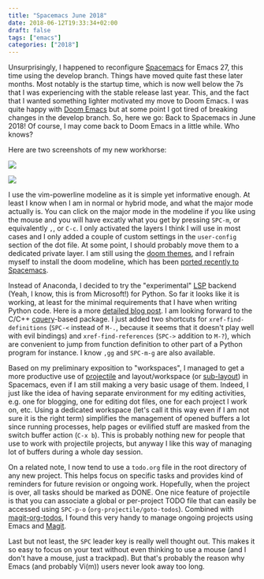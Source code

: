 ```yaml
---
title: "Spacemacs June 2018"
date: 2018-06-12T19:33:34+02:00
draft: false 
tags: ["emacs"]
categories: ["2018"]
---
```


Unsurprisingly, I happened to reconfigure [Spacemacs](http://spacemacs.org) for Emacs 27, this time using the develop branch. Things have moved quite fast these later months. Most notably is the startup time, which is now well below the 7s that I was experiencing with the stable release last year. This, and the fact that I wanted something lighter motivated my move to Doom Emacs. I was quite happy with [Doom Emacs](https://github.com/hlissner/doom-emacs) but at some point I got tired of breaking changes in the develop branch. So, here we go: Back to Spacemacs in June 2018! Of course, I may come back to Doom Emacs in a little while. Who knows?

Here are two screenshots of my new workhorse:

![](/img/2018-06-12-13-15-29.png)

![](/img/2018-06-12-20-23-31.png)

I use the vim-powerline modeline as it is simple yet informative enough. At least I know when I am in normal or hybrid mode, and what the major mode actually is. You can click on the major mode in the modeline if you like using the mouse and you will have excatly what you get by pressing `SPC-m`, or equivalently `,`, or `C-c`. I only activated the layers I think I will use in most cases and I only added a couple of custom settings in the `user-config` section of the dot file. At some point, I should probably move them to a dedicated private layer. I am still using the [doom themes](https://github.com/hlissner/emacs-doom-themes), and I refrain myself to install the doom modeline, which has been [ported recently to Spacemacs](https://gist.github.com/aaronjensen/32eb280a2ab67201dc350d6e392a3b65).

Instead of Anaconda, I decided to try the "experimental" [LSP](https://github.com/Microsoft/language-server-protocol) backend (Yeah, I know, this is from Microsoft!) for Python. So far it looks like it is working, at least for the minimal requirements that I have when writing Python code. Here is a more [detailed blog post](https://vxlabs.com/2018/06/08/python-language-server-with-emacs-and-lsp-mode/). I am looking forward to the C/C++ [cquery](https://github.com/cquery-project/cquery)-based package. I just added two shortcuts for `xref-find-definitions` (`SPC-<` instead of `M-.`, because it seems that it doesn't play well with evil bindings) and `xref-find-references` (`SPC->` addition to `M-?`), which are convenient to jump from function definition to other part of a Python program for instance. I know `,gg` and `SPC-m-g` are also available.

Based on my preliminary exposition to "workspaces", I managed to get a more productive use of [projectile](https://github.com/bbatsov/projectile) and layout/workspace (or [sub-layout](https://github.com/syl20bnr/spacemacs/issues/6200)) in Spacemacs, even if I am still making a very basic usage of them. Indeed, I just like the idea of having separate environment for my editing activities, e.g. one for blogging, one for editing dot files, one for each project I work on, etc. Using a dedicated workspace (let's call it this way even if I am not sure it is the right term) simplifies the management of opened buffers a lot since running processes, help pages or evilified stuff are masked from the switch buffer action (`C-x b`). This is probably nothing new for people that use to work with projectile projects, but anyway I like this way of managing lot of buffers during a whole day session.

On a related note, I now tend to use a `todo.org` file in the root directory of any new project. This helps focus on specific tasks and provides kind of reminders for future revision or ongoing work. Hopefully, when the project is over, all tasks should be marked as DONE. One nice feature of projectile is that you can associate a global or per-project TODO file that can easily be accessed using `SPC-p-o` (`org-projectile/goto-todos`). Combined with [magit-org-todos](https://github.com/danielma/magit-org-todos.el), I found this very handy to manage ongoing projects using Emacs and [Magit](https://magit.vc).

Last but not least, the `SPC` leader key is really well thought out. This makes it so easy to focus on your text without even thinking to use a mouse (and I don't have a mouse, just a trackpad). But that's probably the reason why Emacs (and probably Vi(m)) users never look away too long.

